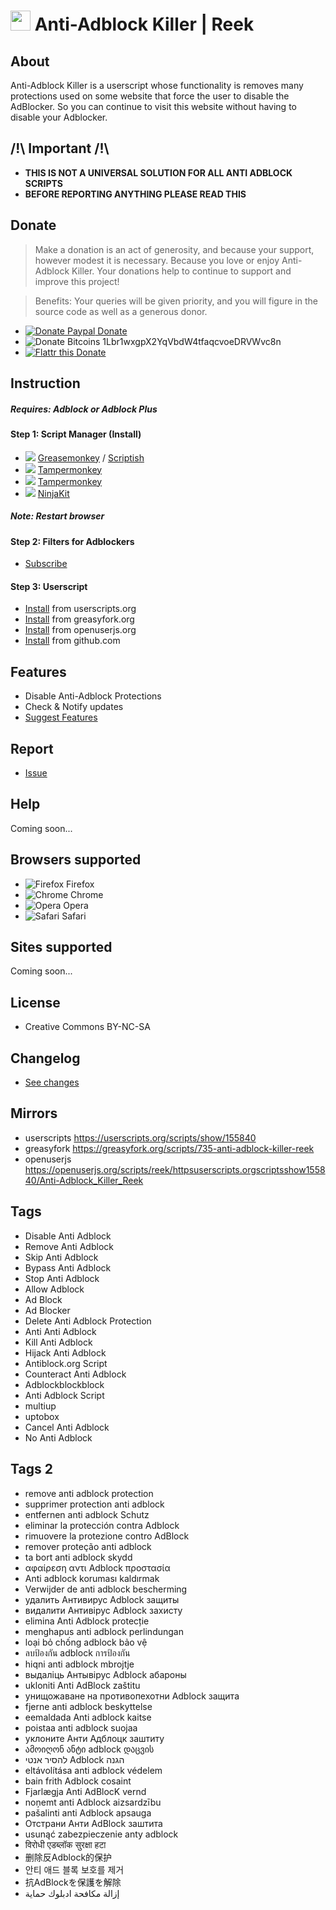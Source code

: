 <h1><img width="32px" height="32px" src="https://raw.githubusercontent.com/reek/anti-adblock-killer/master/anti-adblock-killer-icon.png"/> Anti-Adblock Killer | Reek</h1>

## About
Anti-Adblock Killer is a userscript whose functionality is removes many protections used on some website that force the user to disable the AdBlocker. So you can continue to visit this website without having to disable your Adblocker.


## /!\ Important /!\
* **THIS IS NOT A UNIVERSAL SOLUTION FOR ALL ANTI ADBLOCK SCRIPTS**
* **BEFORE REPORTING ANYTHING PLEASE READ THIS**


## Donate
> Make a donation is an act of generosity, and because your support, however modest it is necessary. Because you love or enjoy Anti-Adblock Killer. Your donations help to continue to support and improve this project!

> Benefits: Your queries will be given priority, and you will figure in the source code as well as a generous donor.

<ul><li><a href="https://www.paypal.com/cgi-bin/webscr?cmd=_donations&amp;business=JPL2C78M3TGAG&amp;lc=CH&amp;item_name=Anti%20Adblock%20Killer%20Donate&amp;currency_code=EUR&amp;bn=PP%2dDonationsBF%3aaQfIENj%2ejpg%3aNonHosted"><img alt="Donate Paypal" title="Donate Paypal" src="http://i.imgur.com/BMZdW6j.png"> Donate</a></li><li><img alt="Donate Bitcoins" title="Donate Bitcoins" src="http://i.imgur.com/H2u0ctp.png"> 1Lbr1wxgpX2YqVbdW4tfaqcvoeDRVWvc8n</li><li><a href="https://flattr.com/submit/auto?user_id=reek&amp;title=Anti-AdBlock%20Killer%20%7C%20Reek&amp;url=http%3A%2F%2Fuserscripts.org%2Fscripts%2Fshow%2F155840"><img alt="Flattr this" title="Flattr this" src="http://i.imgur.com/DhaHwAV.png"> Donate</a></li></ul>


## Instruction

##### Requires: Adblock or Adblock Plus

#### Step 1: Script Manager (Install)
* <img src="https://raw.githubusercontent.com/reek/anti-adblock-killer/master/img/firefox.png"/> <a href="https://addons.mozilla.org/firefox/addon/greasemonkey/">Greasemonkey</a> / <a href="https://addons.mozilla.org/firefox/addon/scriptish/">Scriptish</a>
* <img src="https://raw.githubusercontent.com/reek/anti-adblock-killer/master/img/chrome.png"/> <a href="https://chrome.google.com/webstore/detail/tampermonkey/dhdgffkkebhmkfjojejmpbldmpobfkfo">Tampermonkey</a>
* <img src="https://raw.githubusercontent.com/reek/anti-adblock-killer/master/img/opera.png"/> <a href="https://addons.opera.com/en/extensions/details/tampermonkey-beta/">Tampermonkey</a>
* <img src="https://raw.githubusercontent.com/reek/anti-adblock-killer/master/img/safari.png"/> <a href="http://ss-o.net/safari/extension/NinjaKit.safariextz">NinjaKit</a>

##### Note: Restart browser

#### Step 2: Filters for Adblockers
* [Subscribe](http://bc.vc/jGFxOb)

#### Step 3: Userscript
* [Install](https://userscripts.org/scripts/source/155840.user.js) from userscripts.org
* [Install](https://greasyfork.org/scripts/735-anti-adblock-killer-reek/code/Anti-Adblock%20Killer%20%7C%20Reek.user.js) from greasyfork.org
* [Install](https://openuserjs.org/install/reek/httpsuserscripts.orgscriptsshow155840/Anti-Adblock_Killer_Reek.user.js) from openuserjs.org
* [Install](https://raw.githubusercontent.com/reek/anti-adblock-killer/master/anti-adblock-killer.user.js) from github.com

## Features
* Disable Anti-Adblock Protections
* Check & Notify updates
* [Suggest Features](https://github.com/reek/anti-adblock-killer/issues)


## Report
* [Issue](https://github.com/reek/anti-adblock-killer/issues)


## Help
Coming soon...


## Browsers supported
* ![Firefox](https://raw.githubusercontent.com/reek/anti-adblock-killer/master/img/firefox.png) Firefox
* ![Chrome](https://raw.githubusercontent.com/reek/anti-adblock-killer/master/img/chrome.png) Chrome
* ![Opera](https://raw.githubusercontent.com/reek/anti-adblock-killer/master/img/opera.png) Opera
* ![Safari](https://raw.githubusercontent.com/reek/anti-adblock-killer/master/img/safari.png) Safari


## Sites supported
Coming soon...


## License 
* Creative Commons BY-NC-SA

## Changelog
* <a href="https://github.com/reek/anti-adblock-killer/wiki/Changelog">See changes</a>

## Mirrors
* userscripts https://userscripts.org/scripts/show/155840
* greasyfork https://greasyfork.org/scripts/735-anti-adblock-killer-reek
* openuserjs https://openuserjs.org/scripts/reek/httpsuserscripts.orgscriptsshow155840/Anti-Adblock_Killer_Reek


## Tags
* Disable Anti Adblock
* Remove Anti Adblock
* Skip Anti Adblock
* Bypass Anti Adblock
* Stop Anti Adblock
* Allow Adblock
* Ad Block
* Ad Blocker
* Delete Anti Adblock Protection
* Anti Anti Adblock
* Kill Anti Adblock
* Hijack Anti Adblock
* Antiblock.org Script
* Counteract Anti Adblock
* Adblockblockblock
* Anti Adblock Script
* multiup
* uptobox
* Cancel Anti Adblock
* No Anti Adblock


## Tags 2
* remove anti adblock protection
* supprimer protection anti adblock
* entfernen anti adblock Schutz
* eliminar la protección contra Adblock
* rimuovere la protezione contro AdBlock
* remover proteção anti adblock
* ta bort anti adblock skydd
* αφαίρεση αντι Adblock προστασία
* Anti adblock koruması kaldırmak
* Verwijder de anti adblock bescherming
* удалить Антивирус Adblock защиты
* видалити Антивірус Adblock захисту
* elimina Anti Adblock protecție
* menghapus anti adblock perlindungan
* loại bỏ chống adblock bảo vệ
* ลบป้องกัน adblock การป้องกัน
* hiqni anti adblock mbrojtje
* выдаліць Антывірус Adblock абароны
* ukloniti Anti AdBlock zaštitu
* унищожаване на противопехотни Adblock защита
* fjerne anti adblock beskyttelse
* eemaldada Anti adblock kaitse
* poistaa anti adblock suojaa
* уклоните Анти Адблоцк заштиту
* ამოიღონ ანტი adblock დაცვის
* להסיר אנטי Adblock הגנה
* eltávolítása anti adblock védelem
* bain frith Adblock cosaint
* Fjarlægja Anti AdBlocK vernd
* noņemt anti Adblock aizsardzību
* pašalinti anti Adblock apsauga
* Отстрани Анти AdBlock заштита
* usunąć zabezpieczenie anty adblock
* विरोधी एडब्लॉक सुरक्षा हटा
* 删除反Adblock的保护
* 안티 애드 블록 보호를 제거
* 抗AdBlockを保護を解除
* إزالة مكافحة ادبلوك حماية
